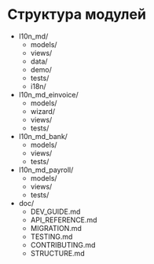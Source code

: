 # Структура модулей

- l10n_md/
  - models/
  - views/
  - data/
  - demo/
  - tests/
  - i18n/
- l10n_md_einvoice/
  - models/
  - wizard/
  - views/
  - tests/
- l10n_md_bank/
  - models/
  - views/
  - tests/
- l10n_md_payroll/
  - models/
  - views/
  - tests/
- doc/
  - DEV_GUIDE.md
  - API_REFERENCE.md
  - MIGRATION.md
  - TESTING.md
  - CONTRIBUTING.md
  - STRUCTURE.md
